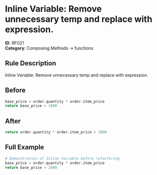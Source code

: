 # Inline Variable: Remove unnecessary temp and replace with expression.

**ID**: RF021  
**Category**: Composing Methods → functions

## Rule Description
Inline Variable: Remove unnecessary temp and replace with expression.

## Before
```python
base_price = order.quantity * order.item_price
return base_price > 1000
```

## After  
```python
return order.quantity * order.item_price > 1000
```

## Full Example
```python
# Demonstration of Inline Variable before refactoring
base_price = order.quantity * order.item_price
return base_price > 1000
```
